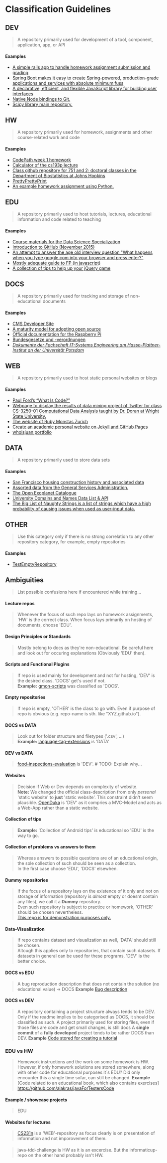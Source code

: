 # Classification Guidelines


## DEV
> A repository primarily used for development of a tool, component, application, app, or API

#### Examples
* [A simple rails app to handle homework assignment submission and grading](https://github.com/briantemple/homeworkr)
* [Spring Boot makes it easy to create Spring-powered, production-grade applications and services with absolute minimum fuss](https://github.com/spring-projects/spring-boot)
* [A declarative, efficient, and flexible JavaScript library for building user interfaces](https://github.com/facebook/react)
* [Native Node bindings to Git.](https://github.com/nodegit/nodegit)
* [Scipy library main repository.](https://github.com/scipy/scipy)


## HW
> A repository primarily used for homework, assignments and other course-related work and code

#### Examples
* [CodePath week 1 homework](https://github.com/spez/RottenTomatoes)
* [Calculator of the cs193p lecture](https://github.com/m2mtech/calculator-2015)
* [Class github repository for 751 and 2; doctoral classes in the Department of Biostatistics at Johns Hopkins ](https://github.com/bcaffo/751and2)
* [PrettyPrettyPrint](https://github.com/HPI-SWA-Teaching/SWT16-Project-08)
* [An example homework assignment using Python.](https://github.com/uwhpsc-2016/example-python-homework)


## EDU
> A repository primarily used to host tutorials, lectures, educational information and code related to teaching

#### Examples
* [ Course materials for the Data Science Specialization](https://github.com/DataScienceSpecialization/courses)
* [Introduction to GitHub (November 2015)](https://github.com/githubteacher/intro-november-2015)
* [An attempt to answer the age old interview question "What happens when you type google.com into your browser and press enter?"](https://github.com/alex/what-happens-when)
* [Mostly adequate guide to FP (in javascript)](https://github.com/MostlyAdequate/mostly-adequate-guide)
* [A collection of tips to help up your jQuery game](https://github.com/AllThingsSmitty/jquery-tips-everyone-should-know)


## DOCS
> A repository primarily used for tracking and storage of non-educational documents

#### Examples
* [CMS Developer Site](https://github.com/CMSgov/HealthCare.gov-Styleguide)
* [A maturity model for adopting open source](https://github.com/github/maturity-model)
* [Official documentation for the Raspberry Pi](https://github.com/raspberrypi/documentation)
* [Bundesgesetze und -verordnungen](https://github.com/bundestag/gesetze)
* [_Dokumente der Fachschaft IT-Systems Engineering am Hasso-Plattner-Institut an der Universität Potsdam_](https://github.com/fsr-itse/docs)

## WEB
> A repository primarily used to host static personal websites or blogs

#### Examples
* [Paul Ford’s “What Is Code?”](https://github.com/BloombergMedia/whatiscode)
* [Webpage to display the results of data mining project of Twitter for class CS-3250-01 Computational Data Analysis taught by Dr. Doran at Wright State University. ](https://github.com/JaceRobinson8/jacerobinson8.github.io)
* [The website of Ruby Monstas Zurich](https://github.com/rubymonstas-zurich/rubymonstas-zurich.github.io)
* [Create an academic personal website on Jekyll and GitHub Pages](https://github.com/ianli/elbowpatched-boilerplate)
* [whoisjuan portfolio](https://github.com/whoisjuan/whoisjuan.github.io)

## DATA
> A repository primarily used to store data sets

#### Examples
* [San Francisco housing construction history and associated data ](https://github.com/ericfischer/housing-inventory)
* [Assorted data from the General Services Administration.](https://github.com/GSA/data)
* [The Open Exoplanet Catalogue](https://github.com/OpenExoplanetCatalogue/open_exoplanet_catalogue)
* [University Domains and Names Data List & API](https://github.com/Hipo/university-domains-list)
* [The Big List of Naughty Strings is a list of strings which have a high probability of causing issues when used as user-input data. ](https://github.com/minimaxir/big-list-of-naughty-strings)

## OTHER
> Use this category only if there is no strong correlation to any other repository
category, for example, empty repositories

#### Examples
* [TestEmptyRepository](https://github.com/libgit2/TestEmptyRepository)


## Ambiguities
> List possible confusions here if encountered while training...

#### Lecture repos
> Whenever the focus of such repo lays on homework assignments, 'HW' is the correct class. When focus lays primarily on hosting of documents, choose 'EDU'.

#### Design Principles or Standards
> Mostly belong to docs as they're non-educational. Be careful here and look out for occuring explanations (Obviously 'EDU' then).

#### Scripts and Functional Plugins
> If repo is used mainly for development and not for hosting, 'DEV' is the desired class. 'DOCS' get's used if not.  
> **Example:** [gmon-scripts](https://github.com/gwoo/gmon-scripts) was classified as 'DOCS'.

#### Empty repositories
> If repo is empty, 'OTHER' is the class to go with. Even if purpose of repo is obvious (e.g. repo-name is sth. like "XYZ.github.io").

#### DOCS vs DATA
> Look out for folder structure and filetypes ('.csv', ...)  
> **Example:** [language-tag-extensions](https://github.com/ppKrauss/language-tag-extensions) is 'DATA'  

#### DEV vs DATA
> [food-inspections-evaluation](https://github.com/Chicago/food-inspections-evaluation) is 'DEV'. # TODO: Explain why...

#### Websites
> Decision if Web or Dev depends on complexity of website.   
> **Note:** We changed the official class-description from only _personal_ 'static website' to **just** 'static website'. This constraint didn't seem plausible.
> [OpenDuka](https://github.com/OpenInstitute/OpenDuka) is 'DEV' as it compries a MVC-Model and acts as a Web-App rather than a static website.

#### Collection of tips
> **Example:** 'Collection of Android tips' is educational so 'EDU' is the way to go.

#### Collection of problems vs answers to them
> Whereas answers to possible questions are of an educational origin, the sole collection of such should be seen as a collection.    
> In the first case choose 'EDU', 'DOCS' elsewhen.  

#### Dummy repositories
> If the focus of a repository lays on the existence of it only and not on storage of information (repository is _almost_ empty or doesnt contain any files), we call it a **Dummy** repository.  
> Even such repository is subject to practice or homework, 'OTHER' should be chosen nevertheless.  
> [This repo is for demonstration purposes only.](https://github.com/octocat/Spoon-Knife)

#### Data-Visualization
> If repo contains dataset and visualization as well, 'DATA' should still be chosen.    
> Altough this applies only to repositories, that contain such datasets. If datasets in general can be used for these programs, 'DEV' is the better choice.  

#### DOCS vs EDU
> A bug reproduction description that does not contain the solution (no educational value) -> DOCS
> **Example** [Bug description](https://api.github.com/repos/GrahamDennis/spark-kryo-serialisation)

#### DOCS vs DEV
> A repository containing a project structure always tends to be DEV. Only if the readme implies to be categorised as DOCS, it should be classified as such.
> A project primarily used for storing files, even if those files are code and get small changes, is still docs
> A **single commit** of a **fully developed** project tends to be rather DOCS than DEV.
> **Example** [Code stored for creating a tutorial](https://github.com/yahwin/backbone-tutorials)

### EDU vs HW
> Homework instructions and the work on some homework is HW. However, if only homework solutions are stored somewhere,
> along with other code for educational purposes it´s EDU? Did only encounter this a single time sofar, can still be changed.
> **Example** [Code related to an educational book, which also contains exercises] https://github.com/alakras/javaForTestersCode

#### Example / showcase projects
> EDU

#### Websites for lectures
> [CS231n](https://github.com/cs231n/cs231n.github.io) is a 'WEB'-repository as focus clearly is on presentation of information and not imporovement of them.

#### 
> java-tdd-challenge is HW as it is an excercise. But the informaticup-repo on the other hand probably isn't HW.

